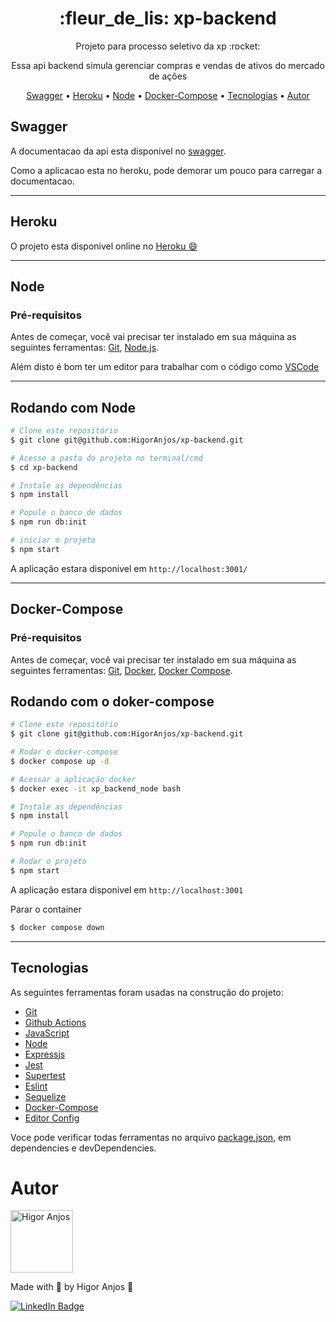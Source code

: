 <h1 align="center">:fleur_de_lis: xp-backend</h1>

<p align="center">Projeto para processo seletivo da xp :rocket: </p>
<p align="center">Essa api backend simula gerenciar compras e vendas de ativos do mercado de ações</p>

<p align="center">
  <a href="#Swagger">Swagger</a> •
  <a href="#Heroku">Heroku</a> •
  <a href="#Node">Node</a> •
  <a href="#Docker-Compose">Docker-Compose</a> •
  <a href="#Tecnologias">Tecnologias</a> •
  <a href="#Autor">Autor</a>
</p>



## Swagger
A documentacao da api esta disponivel no [swagger](https://xpbackend.herokuapp.com/docs/).

Como a aplicacao esta no heroku, pode demorar um pouco para carregar a documentacao.

---
## Heroku

O projeto esta disponivel online no
[Heroku :smile:](https://xpbackend.herokuapp.com/)

---

## Node

### Pré-requisitos

Antes de começar, você vai precisar ter instalado em sua máquina as seguintes ferramentas:
[Git](https://git-scm.com), [Node.js](https://nodejs.org/en/).

Além disto é bom ter um editor para trabalhar com o código como [VSCode](https://code.visualstudio.com/)

---

## Rodando com Node

```bash
# Clone este repositório
$ git clone git@github.com:HigorAnjos/xp-backend.git

# Acesse a pasta do projeto no terminal/cmd
$ cd xp-backend

# Instale as dependências
$ npm install

# Popule o banco de dados
$ npm run db:init

# iniciar o projeto
$ npm start
```

A aplicação estara disponivel em ```http://localhost:3001/```

---

## Docker-Compose

### Pré-requisitos

Antes de começar, você vai precisar ter instalado em sua máquina as seguintes ferramentas:
[Git](https://git-scm.com), [Docker](https://www.docker.com/), [Docker Compose](https://docs.docker.com/compose/install/).

## Rodando com o doker-compose

```bash
# Clone este repositório
$ git clone git@github.com:HigorAnjos/xp-backend.git

# Rodar o docker-compose
$ docker compose up -d

# Acessar a aplicação docker
$ docker exec -it xp_backend_node bash

# Instale as dependências
$ npm install

# Popule o banco de dados
$ npm run db:init

# Rodar o projeto
$ npm start
```

A aplicação estara disponivel em ```http://localhost:3001```

Parar o container
```bash
$ docker compose down
```
---

## Tecnologias

As seguintes ferramentas foram usadas na construção do projeto:

- [Git](https://git-scm.com/)
- [Github Actions](https://docs.github.com/pt/actions)
- [JavaScript](https://developer.mozilla.org/en-US/docs/Web/JavaScript)
- [Node](https://nodejs.org/en/)
- [Expressjs](https://expressjs.com/pt-br/)
- [Jest](https://jestjs.io/pt-BR/)
- [Supertest](https://www.npmjs.com/package/supertest)
- [Eslint](https://eslint.org/)
- [Sequelize](https://sequelize.org/docs/v6/getting-started/)
- [Docker-Compose](https://docs.docker.com/compose/)
- [Editor Config](https://editorconfig.org/)

Voce pode verificar todas ferramentas no arquivo [package.json](https://github.com/HigorAnjos/xp-backend/blob/main/package.json), em dependencies e devDependencies.


# Autor

<img alt="Higor Anjos" title="Higor Anjos" src="https://avatars.githubusercontent.com/u/38214470?v=4" height="100" width="100" />

Made with 💜 by Higor Anjos 👋

[![LinkedIn Badge](https://img.shields.io/badge/-Higor_Anjos-blue?style=flat-square&logo=Linkedin&logoColor=white&link=https://www.linkedin.com/in/higoranjos)](https://www.linkedin.com/in/higoranjos)



